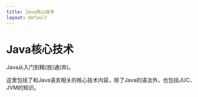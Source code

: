 ```yaml
---
title: Java核心技术
layout: default
---
```


# Java核心技术

Java从入门到精(放)通(弃)。

这里包括了和Java语言相关的核心技术内容，除了Java的语法外，也包括JUC、JVM的知识。
